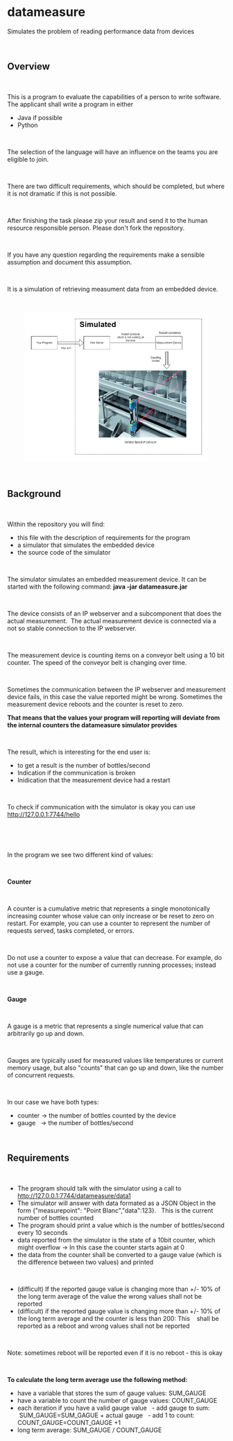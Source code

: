 # datameasure
Simulates the problem of reading performance data from devices

 


## Overview

 

This is a program to evaluate the capabilities of a person to write software.
The applicant shall write a program in either
- Java if possible
- Python

 

The selection of the language will have an influence on the teams you are eligible to join.

 

There are two difficult requirements, which should be completed, but where it is not dramatic if this is not possible.

 

After finishing the task please zip your result and send it to the human resource responsible person.
Please don't fork the repository.

 

If you have any question regarding the requirements make a sensible assumption and document this assumption.

 

It is a simulation of retrieving measument data from an embedded device.

 

<figure>
<img src="./Conveyor.png"/>
</figure>

 

## Background

 

Within the repository you will find:
- this file with the description of requirements for the program
- a simulator that simulates the embedded device
- the source code of the simulator

 

The simulator simulates an embedded measurement device. It can be started with the following command: **java -jar datameasure.jar**

 

The device consists of an IP webserver and a subcomponent that does the actual measurement. 
The actual measurement device is connected via a not so stable connection to the IP webserver.

 

The measurement device is counting items on a conveyor belt using a 10 bit counter.
The speed of the conveyor belt is changing over time.

 

Sometimes the communication between the IP webserver and measurement device fails, in this case the value reported might be wrong.
Sometimes the measurement device reboots and the counter is reset to zero.

**That means that the values your program will reporting will deviate from the internal counters the datameasure simulator provides**

 
 

The result, which is interesting for the end user is:
- to get a result is the number of bottles/second
- Indication if the communication is broken
- Inidication that the measurement device had a restart

 


To check if communication with the simulator is okay you can use
http://127.0.0.1:7744/hello

 

 

In the program we see two different kind of values:

 

**Counter**

 

A counter is a cumulative metric that represents a single monotonically increasing counter whose value can only increase or be reset to zero on restart. For example, you can use a counter to represent the number of requests served, tasks completed, or errors.

 

Do not use a counter to expose a value that can decrease. For example, do not use a counter for the number of currently running processes; instead use a gauge.

 

**Gauge**

 

A gauge is a metric that represents a single numerical value that can arbitrarily go up and down.

 

Gauges are typically used for measured values like temperatures or current memory usage, but also "counts" that can go up and down, like the number of concurrent requests.


 

In our case we have both types:
- counter -> the number of bottles counted by the device
- gauge   -> the number of bottles/second

 

## Requirements

 

- The program should talk with the simulator using a call to http://127.0.0.1:7744/datameasure/data1
- The simulator will answer with data formated as a JSON Object in the form {"measurepoint": "Point Blanc","data":123}.
  This is the current number of bottles counted
- The program should print a value which is the number of bottles/second every 10 seconds
- data reported from the simulator is the state of a 10bit counter, which might overflow -> In this case the counter starts again at 0
- the data from the counter shall be converted to a gauge value (which is the difference between two values) and printed

 

- (difficult) If the reported gauge value is changing more than +/- 10% of the long term average of the value the wrong values shall not be reported
- (difficult) if the reported gauge value is changing more than +/- 10% of the long term average and the counter is less than 200: This 
  shall be reported as a reboot and wrong values shall not be reported

 

Note: sometimes reboot will be reported even if it is no reboot - this is okay



 

**To calculate the long term average use the following method:**
- have a variable that stores the sum of gauge values: SUM_GAUGE
- have a variable to count the number of gauge values: COUNT_GAUGE
- each iteration if you have a valid gauge value
  - add gauge to sum: &ensp;&nbsp;SUM_GAUGE=SUM_GAGUE + actual gauge
  - add 1 to count: &ensp;&emsp;&emsp;COUNT_GAUGE=COUNT_GAUGE +1 
- long term average: SUM_GAUGE / COUNT_GAUGE
